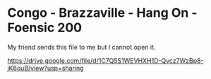 # Congo - Brazzaville - Hang On - Foensic 200

My friend sends this file to me but I cannot open it.

https://drive.google.com/file/d/1C7Q5S1WEVHXH1D-Qvcz7WzBp8-jK6ouB/view?usp=sharing